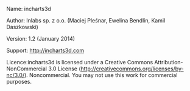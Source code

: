 ﻿Name:    incharts3d

Author:  Inlabs sp. z o.o. (Maciej Pleśnar, Ewelina Bendlin, Kamil Daszkowski)

Version: 1.2 (January 2014)

Support: http://incharts3d.com

Licence:incharts3d is licensed under a Creative Commons Attribution-NonCommercial 3.0 License (http://creativecommons.org/licenses/by-nc/3.0/). Noncommercial. You may not use this work for commercial purposes.
